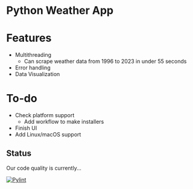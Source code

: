 # Python Weather App

# Features
- Multithreading
  - Can scrape weather data from 1996 to 2023 in under 55 seconds
- Error handling
- Data Visualization

# To-do
- Check platform support
  - Add workflow to make installers
- Finish UI
- Add Linux/macOS support 

## Status


Our code quality is currently...

[![Pylint](https://github.com/tadghh/PythonWeatherApp/actions/workflows/pylint.yml/badge.svg?branch=main&event=push)](https://github.com/tadghh/PythonWeatherApp/actions/workflows/pylint.yml)
